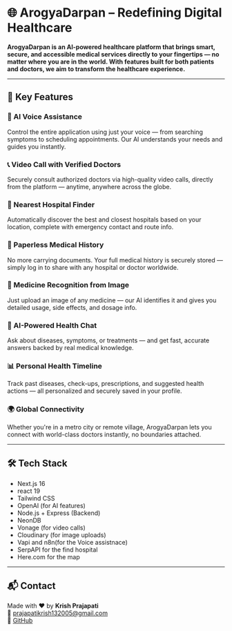 # 🌐 ArogyaDarpan – Redefining Digital Healthcare

**ArogyaDarpan is an AI-powered healthcare platform that brings smart, secure, and accessible medical services directly to your fingertips — no matter where you are in the world. With features built for both patients and doctors, we aim to transform the healthcare experience.**

---

## 🚀 Key Features

### 🧠 AI Voice Assistance  
Control the entire application using just your voice — from searching symptoms to scheduling appointments. Our AI understands your needs and guides you instantly.

### 📞 Video Call with Verified Doctors  
Securely consult authorized doctors via high-quality video calls, directly from the platform — anytime, anywhere across the globe.

### 🏥 Nearest Hospital Finder  
Automatically discover the best and closest hospitals based on your location, complete with emergency contact and route info.

### 🧾 Paperless Medical History  
No more carrying documents. Your full medical history is securely stored — simply log in to share with any hospital or doctor worldwide.

### 🧬 Medicine Recognition from Image  
Just upload an image of any medicine — our AI identifies it and gives you detailed usage, side effects, and dosage info.

### 💬 AI-Powered Health Chat  
Ask about diseases, symptoms, or treatments — and get fast, accurate answers backed by real medical knowledge.

### 📊 Personal Health Timeline  
Track past diseases, check-ups, prescriptions, and suggested health actions — all personalized and securely saved in your profile.

### 🌍 Global Connectivity  
Whether you're in a metro city or remote village, ArogyaDarpan lets you connect with world-class doctors instantly, no boundaries attached.


---

## 🛠️ Tech Stack

- Next.js 16
- react 19 
- Tailwind CSS
- OpenAI (for AI features)
- Node.js + Express (Backend)
- NeonDB
- Vonage (for video calls)
- Cloudinary (for image uploads)
- Vapi and n8n(for the Voice assistnace)
- SerpAPI for the find hospital 
- Here.com for the map 

---

## 📬 Contact

Made with ❤️ by **Krish Prajapati**  
📧 [prajapatikrish132005@gmail.com](mailto:prajapatikrish132005@gmail.com)  
🔗 [GitHub](https://github.com/Krishprajapati15)


